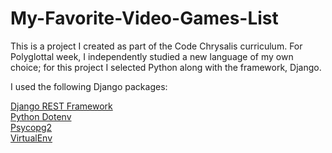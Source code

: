 # My-Favorite-Video-Games-List

This is a project I created as part of the Code Chrysalis curriculum. For Polyglottal week, 
I independently studied a new language of my own choice; for this project I selected Python along with the framework, Django.  

I used the following Django packages:  

[Django REST Framework](https://www.django-rest-framework.org/)  
[Python Dotenv](https://pypi.org/project/python-dotenv/)  
[Psycopg2](https://pypi.org/project/psycopg2/)  
[VirtualEnv](https://virtualenv.pypa.io/en/latest/)
